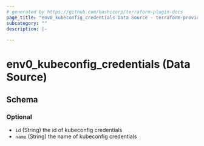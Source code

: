```yaml
---
# generated by https://github.com/hashicorp/terraform-plugin-docs
page_title: "env0_kubeconfig_credentials Data Source - terraform-provider-env0"
subcategory: ""
description: |-
  
---
```


# env0_kubeconfig_credentials (Data Source)





<!-- schema generated by tfplugindocs -->
## Schema

### Optional

- `id` (String) the id of kubeconfig credentials
- `name` (String) the name of kubeconfig credentials
